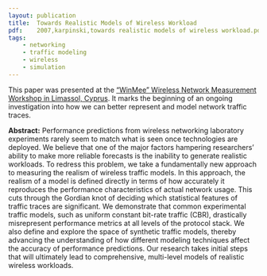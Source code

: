 ```yaml
---
layout: publication
title:  Towards Realistic Models of Wireless Workload
pdf:    2007,karpinski,towards realistic models of wireless workload.pdf
tags:
    - networking
    - traffic modeling
    - wireless
    - simulation
---
```


This paper was presented at the [“WinMee” Wireless Network Measurement Workshop in Limassol, Cyprus](http://www.winmee.org/2007/). It marks the beginning of an ongoing investigation into how we can better represent and model network traffic traces.

**Abstract:** Performance predictions from wireless networking laboratory experiments rarely seem to match what is seen once technologies are deployed. We believe that one of the major factors hampering researchers’ ability to make more reliable forecasts is the inability to generate realistic workloads. To redress this problem, we take a fundamentally new approach to measuring the realism of wireless traffic models. In this approach, the realism of a model is defined directly in terms of how accurately it reproduces the performance characteristics of actual network usage. This cuts through the Gordian knot of deciding which statistical features of traffic traces are significant. We demonstrate that common experimental traffic models, such as uniform constant bit-rate traffic (CBR), drastically misrepresent performance metrics at all levels of the protocol stack. We also define and explore the space of synthetic traffic models, thereby advancing the understanding of how different modeling techniques affect the accuracy of performance predictions. Our research takes initial steps that will ultimately lead to comprehensive, multi-level models of realistic wireless workloads.
